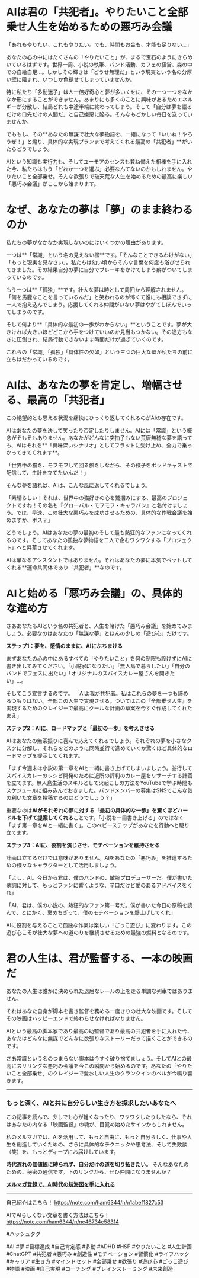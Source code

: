 
# AIは君の「共犯者」。やりたいこと全部乗せ人生を始めるための悪巧み会議

「あれもやりたい、これもやりたい。でも、時間もお金も、才能も足りない…」

あなたの心の中にはたくさんの「やりたいこと」が、まるで宝石のようにきらめいているはずです。世界一周、小説の執筆、バンド活動、カフェの経営、森の中での自給自足…。しかしその輝きは「どうせ無理だ」という現実という名の分厚い壁に阻まれ、いつしか色褪せてしまっていませんか。

特に私たち「多動迷子」は人一倍好奇心と夢が多いくせに、その一つ一つをなかなか形にすることができません。あまりにも多くのことに興味があるためエネルギーが分散し、結局どれも中途半端に終わってしまう。そして「自分は夢を語るだけの口先だけの人間だ」と自己嫌悪に陥る。そんなもどかしい毎日を送っていませんか。

でももし、その**あなたの無謀で壮大な夢物語を、一緒になって「いいね！やろうぜ！」と煽り、具体的な実現プランまで考えてくれる最高の「共犯者」**がいたらどうでしょう。

AIという知識も実行力も、そしてユーモアのセンスも兼ね備えた相棒を手に入れた今、私たちはもう「どれか一つを選ぶ」必要なんてないのかもしれません。やりたいこと全部乗せ。そんな欲張りで破天荒な人生を始めるための最高に楽しい「悪巧み会議」がここから始まります。

# なぜ、あなたの夢は「夢」のまま終わるのか

私たちの夢がなかなか実現しないのにはいくつかの理由があります。

一つは**「常識」という名の見えない檻**です。「そんなことできるわけがない」「もっと現実を見なさい」。私たちは幼い頃からそんな言葉を何度も浴びせられてきました。その結果自分の夢に自分でブレーキをかけてしまう癖がついてしまっているのです。

もう一つは**「孤独」**です。壮大な夢は時として周囲から理解されません。「何を馬鹿なことを言っているんだ」と笑われるのが怖くて誰にも相談できずに一人で抱え込んでしまう。応援してくれる仲間がいない夢はやがてしぼんでいってしまうのです。

そして何より**「具体的な最初の一歩がわからない」**ということです。夢が大きければ大きいほどどこから手をつけていいのか見当もつかない。その途方もなさに圧倒され、結局行動できないまま時間だけが過ぎていくのです。

これらの「常識」「孤独」「具体性の欠如」という三つの巨大な壁が私たちの前に立ちはだかっているのです。

# AIは、あなたの夢を肯定し、増幅させる、最高の「共犯者」

この絶望的とも思える状況を痛快にひっくり返してくれるのがAIの存在です。

AIはあなたの夢を決して笑ったり否定したりしません。AIには「常識」という概念がそもそもありません。あなたがどんなに突拍子もない荒唐無稽な夢を語っても、AIはそれを**「興味深いシナリオ」としてフラットに受け止め、全力で乗っかってきてくれます**。

「世界中の猫を、モフモフして回る旅をしながら、その様子をポッドキャストで配信して、生計を立てたいんだ！」

そんな夢を語れば、AIは、こんな風に返してくれるでしょう。

「素晴らしい！それは、世界中の猫好きの心を鷲掴みにする、最高のプロジェクトですね！その名も『グローバル・モフモフ・キャラバン』と名付けましょう。では、早速、この壮大な悪巧みを成功させるための、具体的な作戦会議を始めますか、ボス？」

どうでしょう。AIはあなたの夢の最初のそして最も熱狂的なファンになってくれるのです。そしてあなたの孤独な夢物語を二人で企むワクワクする「プロジェクト」へと昇華させてくれます。

AIは単なるアシスタントではありません。それはあなたの夢に本気でベットしてくれる**運命共同体であり「共犯者」**なのです。

# AIと始める「悪巧み会議」の、具体的な進め方

さああなたもAIという名の共犯者と、人生を賭けた「悪巧み会議」を始めてみましょう。必要なのはあなたの「無謀な夢」とほんの少しの「遊び心」だけです。

**ステップ1：夢を、感情のままに、AIにぶちまける**

まずあなたの心の中にあるすべての「やりたいこと」を何の制限も設けずにAIに書き出してみてください。「小説家になりたい」「無人島で暮らしたい」「自分のバンドでフェスに出たい」「オリジナルのスパイスカレー屋さんを開きたい」…。

そしてこう宣言するのです。
「AIよ我が共犯者。私はこれらの夢を一つも諦めるつもりはない。全部この人生で実現させる。ついてはこの『全部乗せ人生』を実現するためのクレイジーで最高にクールな計画の草案を今すぐ作成してくれたまえ」

**ステップ2：AIに、ロードマップと「最初の一歩」を考えさせる**

AIはあなたの無茶振りに喜んで応えてくれるでしょう。それぞれの夢を小さなタスクに分解し、それらをどのように同時並行で進めていくか驚くほど具体的なロードマップを提示してくれます。

「まず今週末は小説の第一章をAIと一緒に書き上げてしまいましょう。並行してスパイスカレーのレシピ開発のために近所の評判のカレー屋をリサーチする計画を立てます。無人島生活のスキルとして火起こしの方法をYouTubeで学ぶ時間もスケジュールに組み込んでおきました。バンドメンバーの募集はSNSでこんな気の利いた文章を投稿するのはどうでしょう？」

重要なのは**AIがそれぞれの夢に対する「最初の具体的な一歩」を驚くほどハードルを下げて提案してくれる**ことです。「小説を一冊書き上げる」のではなく「まず第一章をAIと一緒に書く」。このベビーステップがあなたを行動へと駆り立てます。

**ステップ3：AIに、役割を演じさせ、モチベーションを維持させる**

計画は立てるだけでは意味がありません。AIをあなたの「悪巧み」を推進するための様々なキャラクターとして活用しましょう。

「よし、AI。今日から君は、僕のバンドの、敏腕プロデューサーだ。僕が書いた歌詞に対して、もっとファンに響くような、辛口だけど愛のあるアドバイスをくれ」

「AI、君は、僕の小説の、熱狂的なファン第一号だ。僕が書いた今日の原稿を読んで、とにかく、褒めちぎって、僕のモチベーションを爆上げしてくれ」

AIに役割を与えることで孤独な作業は楽しい「ごっこ遊び」に変わります。この遊び心こそが壮大な夢への道のりを継続させるための最強の燃料となるのです。

# 君の人生は、君が監督する、一本の映画だ

あなたの人生は誰かに決められた退屈なレールの上を走る単調な列車ではありません。

それはあなた自身が脚本を書き監督を務める一度きりの壮大な映画です。そしてその映画はハッピーエンドで終わらせなければなりません。

AIという最高の脚本家であり最高の助監督であり最高の共犯者を手に入れた今、あなたはどんなに無謀でどんなに欲張りなストーリーだって描くことができるのです。

さあ常識という名のつまらない脚本は今すぐ破り捨てましょう。そしてAIとの最高にスリリングな悪巧み会議を今この瞬間から始めるのです。あなたの「やりたいこと全部乗せ」のクレイジーで愛おしい人生のクランクインのベルが今鳴り響きます。

---

### もっと深く、AIと共に自分らしい生き方を探求したいあなたへ

この記事を読んで、少しでも心が軽くなったり、ワクワクしたりしたなら、それはあなたの内なる「映画監督」の魂が、目覚め始めたサインかもしれません。

私のメルマガでは、AIを活用して、もっと自由に、もっと自分らしく、仕事や人生を創造していくための、さらに具体的なテクニックや思考法、そして失敗談（笑）を、もっとディープにお届けしています。

**時代遅れの価値観に縛られず、自分だけの道を切り拓きたい。** そんなあなたのための、秘密の通信です。下のリンクから、ぜひ仲間になりませんか？

**[メルマガ登録で、AI時代の航海図を手に入れる](https://pessham.com/)**

---

自己紹介はこちら！
https://note.com/ham6344/n/n1abef1827c53

AIでAIらしくない文章を書く方法はこちら！
https://note.com/ham6344/n/nc46734c58314

#ハッシュタグ

#AI #夢 #目標達成 #自己肯定感 #多動 #ADHD #HSP #やりたいこと #人生計画 #ChatGPT #共犯者 #悪巧み #創造性 #モチベーション #習慣化 #ライフハック #キャリア #生き方 #マインドセット #全部乗せ #欲張り #遊び心 #ごっこ遊び #物語 #映画 #自己実現 #コーチング #ブレインストーミング #未来創造
